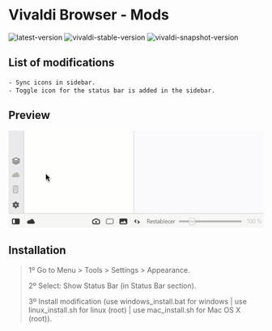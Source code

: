 # Vivaldi Browser - Mods

![latest-version](https://img.shields.io/badge/Latest%20Version-1.0.7-brightgreen.svg)
![vivaldi-stable-version](https://img.shields.io/badge/Vivaldi%20Stable%20Version-2.10.1745.23-brightgreen.svg)
![vivaldi-snapshot-version](https://img.shields.io/badge/Vivaldi%20Snapshot%20Version-2.10--RC--3.1745.18-lightgrey.svg)

## List of modifications

    - Sync icons in sidebar.
    - Toggle icon for the status bar is added in the sidebar.

## Preview

![preview](./preview_1.gif)

## Installation

> 1º Go to Menu > Tools > Settings > Appearance.
>
> 2º Select: Show Status Bar (in Status Bar section).
>
> 3º Install modification (use windows_install.bat for windows | use linux_install.sh for linux (root) | use mac_install.sh for Mac OS X (root)).
